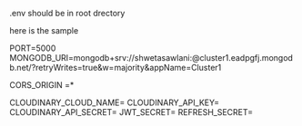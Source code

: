 .env should be in root drectory 

here is the sample 

PORT=5000
MONGODB_URI=mongodb+srv://shwetasawlani:<password>@cluster1.eadpgfj.mongodb.net/?retryWrites=true&w=majority&appName=Cluster1

CORS_ORIGIN =*

CLOUDINARY_CLOUD_NAME=
CLOUDINARY_API_KEY=
CLOUDINARY_API_SECRET=
JWT_SECRET=
REFRESH_SECRET=
